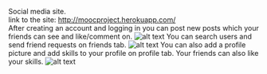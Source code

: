Social media site.  
link to the site: http://moocproject.herokuapp.com/  
After creating an account and logging in you can post new posts which your friends can see and like/comment on.
![alt text](https://i.imgur.com/vbTOpHu.png)
You can search users and send friend requests on friends tab.
![alt text](https://i.imgur.com/C9IgAoR.png)
You can also add a profile picture and add skills to your profile on profile tab.
Your friends can also like your skills.
![alt text](https://i.imgur.com/xxpe6MM.png)
